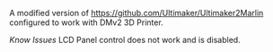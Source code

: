 A modified version of https://github.com/Ultimaker/Ultimaker2Marlin configured to work with DMv2 3D Printer.

*Know Issues*
LCD Panel control does not work and is disabled.
